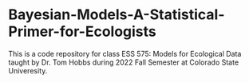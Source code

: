 # Bayesian-Models-A-Statistical-Primer-for-Ecologists
This is a code repository for class ESS 575: Models for Ecological Data taught by Dr. Tom Hobbs during 2022 Fall Semester at Colorado State Univeresity. 
